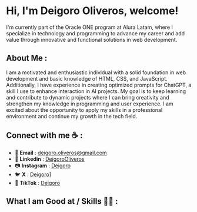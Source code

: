 # Hi, I'm Deigoro Oliveros, welcome!

I'm currently part of the Oracle ONE program at Alura Latam, where I specialize in technology and programming to advance my career and add value through innovative and functional solutions in web development.


## About Me :

I am a motivated and enthusiastic individual with a solid foundation in web development and basic knowledge of HTML, CSS, and JavaScript. Additionally, I have experience in creating optimized prompts for ChatGPT, a skill I use to enhance interaction in AI projects. My goal is to keep learning and contribute to dynamic projects where I can bring creativity and strengthen my knowledge in programming and user experience. I am excited about the opportunity to apply my skills in a professional environment and continue my growth in the tech field.

## Connect with me ☕ :

- 📧 **Email** : deigoro.oliveros@gmail.com
- 📕 **Linkedin** : [DeigoroOliveros](https://www.linkedin.com/in/deigoro-oliveros/)
- 📷 **Instagram** : [Deigoro](https://www.instagram.com/deigoro/)
- 🐦 **X** : [Deigoro1](https://x.com/Deigoro1)
- 🎥 **TikTok** : [Deigoro](https://www.tiktok.com/@deigoro)



## What I am Good at / Skills 🧑‍💻 :

<p align="center">
  <a href="https://skillicons.dev">
    <img src="(https://skillicons.dev/icons?i=js,html,css,wasm)(https://skillicons.dev) />
  </a>
</p>


Last edited on: November 9th, 2024
